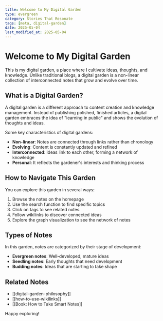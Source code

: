 ```yaml
---
title: Welcome to My Digital Garden
type: evergreen
category: Stories That Resonate
tags: [meta, digital-garden]
date: 2025-05-04
last_modified_at: 2025-05-04
---
```


# Welcome to My Digital Garden

This is my digital garden, a place where I cultivate ideas, thoughts, and knowledge. Unlike traditional blogs, a digital garden is a non-linear collection of interconnected notes that grow and evolve over time.

## What is a Digital Garden?

A digital garden is a different approach to content creation and knowledge management. Instead of publishing polished, finished articles, a digital garden embraces the idea of "learning in public" and shows the evolution of thoughts and ideas.

Some key characteristics of digital gardens:

- **Non-linear**: Notes are connected through links rather than chronology
- **Evolving**: Content is constantly updated and refined
- **Interconnected**: Ideas link to each other, forming a network of knowledge
- **Personal**: It reflects the gardener's interests and thinking process

## How to Navigate This Garden

You can explore this garden in several ways:

1. Browse the notes on the homepage
2. Use the search function to find specific topics
3. Click on tags to see related notes
4. Follow wikilinks to discover connected ideas
5. Explore the graph visualization to see the network of notes

## Types of Notes

In this garden, notes are categorized by their stage of development:
- **Evergreen notes**: Well-developed, mature ideas
- **Seedling notes**: Early thoughts that need development
- **Budding notes**: Ideas that are starting to take shape

## Related Notes

- [[digital-garden-philosophy]]
- [[how-to-use-wikilinks]]
- [[Book: How to Take Smart Notes]]

Happy exploring!
